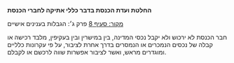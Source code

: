 **החלטת ועדת הכנסת בדבר כללי אתיקה לחברי הכנסת**

[מקור: סעיף 8](https://he.wikisource.org/wiki/כללי_אתיקה_לחברי_הכנסת#סעיף_8)
פרק ג׳: הגבלות בענינים אישיים

חבר הכנסת לא ירכוש ולא יקבל נכסי המדינה, בין במישרין ובין בעקיפין, מלבד רכישה או קבלה של נכסים הנמכרים או הנמסרים בדרך אחרת לציבור, על פי עקרונות כלליים ומוגדרים מראש, ואשר לציבור אפשרות שווה לרכשם או לקבלם.